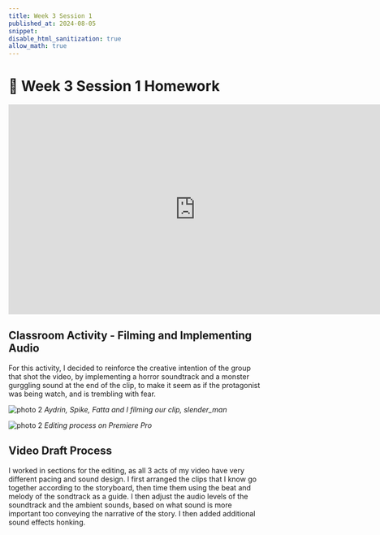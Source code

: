 ```yaml
---
title: Week 3 Session 1
published_at: 2024-08-05
snippet: 
disable_html_sanitization: true
allow_math: true
---
```




# :page_with_curl: Week 3 Session 1 Homework 

<iframe src="https://player.vimeo.com/video/994886067?title=0&amp;byline=0&amp;portrait=0&amp;badge=0&amp;autopause=0&amp;player_id=0&amp;app_id=58479" width="736" height="414" frameborder="0" allow="autoplay; fullscreen; picture-in-picture; clipboard-write" title="DM1_WK3_HW1"></iframe>

## Classroom Activity - Filming and Implementing Audio

For this activity, I decided to reinforce the creative intention of the group that shot the video, by implementing a horror soundtrack and a monster gurggling sound at the end of the clip, to make it seem as if the protagonist was being watch, and is trembling with fear.


![photo 2](photos/14.png)
*Aydrin, Spike, Fatta and I filming our clip, slender_man*


![photo 2](photos/13.png)
*Editing process on Premiere Pro*

## Video Draft Process

I worked in sections for the editing, as all 3 acts of my video have very different pacing and sound design. I first arranged the clips that I know go together according to the storyboard, then time them using the beat and melody of the sondtrack as a guide. I then adjust the audio levels of the soundtrack and the ambient sounds, based on what sound is more important too conveying the narrative of the story. I then added additional sound effects honking.

